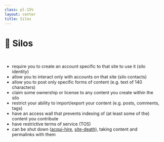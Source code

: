```yaml
---
class: pl-15%
layout: center
title: Silos
---
```


<h1>🧱 Silos</h1>

<Transform scale="0.9">

<Citation
  citeHref="https://indieweb.org/silo"
  citeText="silo, on indieweb.org">
  <template v-slot:quote>
    <p slot="quote">
    A silo (AKA walled garden) is a <span class="color:accent">centralized</span> web site (like most social media) that stakes some <span class="color:accent">claim to content</span> contributed to it and <span class="color:accent">restricts access</span> in some way (has walls).
    </p>
  </template>
</Citation>

<br>

- require you to create an account specific to that site to use it (silo identity)
- allow you to interact only with accounts on that site (silo contacts)
- allow you to post only specific forms of content (e.g. text of 140 characters)
- claim some ownership or license to any content you create within the silo
- restrict your ability to import/export your content (e.g. posts, comments, tags)
- have an access wall that prevents indexing of (at least some of the) content you contribute
- have restrictive terms of service (TOS)
- can be shut down ([acqui-hire](https://en.wikipedia.org/wiki/Acqui-hiring), [site-death](https://indieweb.org/site-deaths)), taking content and permalinks with them

</Transform>

<!--
If you decide to quit social media, consider [writing a public statement about your decision](https://indieweb.org/silo-quits).

In business terms, an acquihire is an act/instance of one company (typically a silo) buying out another company primarily for the skills and expertise of its staff rather than for the products or services it supplies.

[All social media is inevitably doomed](https://youtu.be/X3SrZuH00GQ?si=Zzh7mG5DSzwnLHkk&t=319).

[incredible journey](https://youtu.be/X3SrZuH00GQ?si=w7z4klPDTSO9pTaX&t=358).

When platforms die, there is inevitably community loss as the userbase fragments. Some people move to the same platforms but never manage to reconnect. Others migrate to different services that don’t interoperate. Some vanish entirely. Each shift requires rebuilding, and the process of finding the people you once knew and the communities you once valued is laborious. Each shift takes its toll, and everyone has a limit of how much energy they’re willing to expend on a new platform that will eventually, like its predecessors, join the graveyard of defunct websites. And with the shift, old posts and conversations are lost to abandoned accounts or, eventually, server shutdowns.

content silos

Our online content and identities are becoming more important and sometimes even critical to our lives. Neither are secure in the hands of random ephemeral startups or big silos. We should be the holders of our online presence.

- [Killed by Google](https://killedbygoogle.com/)
- [The Google Cemetery](https://gcemetery.co/)
-->
